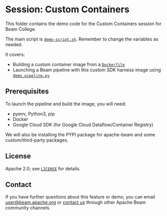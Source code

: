 # Session: Custom Containers

This folder contains the demo code for the Custom Containers session for Beam College.

The main script is [`demo-script.sh`](demo-script.sh). Remember to change the variables as needed.

It covers:
* Building a custom container image from a [`Dockerfile`](Dockerfile)
* Launching a Beam pipeline with this custom SDK harness image using [`demo_pipeline.py`](demo_pipeline.py)

## Prerequisites

To launch the pipeline and build the image, you will need:

* pyenv, Python3, pip
* Docker
* Google Cloud SDK (for Google Cloud Dataflow/Container Registry)

We will also be installing the PYPI package for apache-beam and some custom/third-party packages.

## License

Apache 2.0; see [`LICENSE`](LICENSE) for details.

## Contact

If you have further questions about this feature or demo, you can email user@beam.apache.org or 
[contact us](https://beam.apache.org/community/contact-us/) through other Apache Beam community channels.
